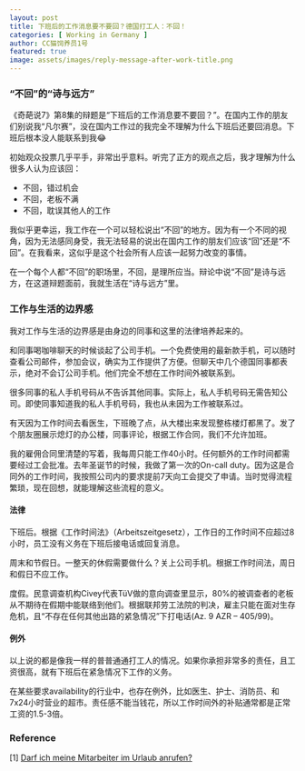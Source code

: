 ```yaml
---
layout: post
title: 下班后的工作消息要不要回？德国打工人：不回！
categories: [ Working in Germany ]
author: CC猫饲养员1号
featured: true
image: assets/images/reply-message-after-work-title.png
---
```


### “不回”的“诗与远方”

《奇葩说7》第8集的辩题是“下班后的工作消息要不要回？”。在国内工作的朋友们别说我“凡尔赛”，没在国内工作过的我完全不理解为什么下班后还要回消息。下班后根本没人能联系到我😂

初始观众投票几乎平手，非常出乎意料。听完了正方的观点之后，我才理解为什么很多人认为应该回：

- 不回，错过机会
- 不回，老板不满
- 不回，耽误其他人的工作

我似乎更幸运，我工作在一个可以轻松说出“不回”的地方。因为有一个不同的视角，因为无法感同身受，我无法轻易的说出在国内工作的朋友们应该“回”还是“不回”。在我看来，这似乎是这个社会所有人应该一起努力改变的事情。

在一个每个人都“不回”的职场里，不回，是理所应当。辩论中说“不回”是诗与远方，在这道辩题面前，我就生活在“诗与远方”里。

### 工作与生活的边界感

我对工作与生活的边界感是由身边的同事和这里的法律培养起来的。

和同事喝咖啡聊天的时候谈起了公司手机。一个免费使用的最新款手机，可以随时查看公司邮件，参加会议，确实为工作提供了方便。但聊天中几个德国同事都表示，绝对不会订公司手机。他们完全不想在工作时间外被联系到。

很多同事的私人手机号码从不告诉其他同事。实际上，私人手机号码无需告知公司。即使同事知道我的私人手机号码，我也从未因为工作被联系过。

有天因为工作时间去看医生，下班晚了点，从大楼出来发现整栋楼灯都黑了。发了个朋友圈展示熄灯的办公楼，同事评论，根据工作合同，我们不允许加班。

我的雇佣合同里清楚的写着，我每周只能工作40小时。任何额外的工作时间都需要经过工会批准。去年圣诞节的时候，我做了第一次的On-call duty。因为这是合同外的工作时间，我按照公司内的要求提前7天向工会提交了申请。当时觉得流程繁琐，现在回想，就能理解这些流程的意义。

#### 法律

下班后。根据《工作时间法》（Arbeitszeitgesetz），工作日的工作时间不应超过8小时，员工没有义务在下班后接电话或回复消息。

周末和节假日。一整天的休假需要做什么？关上公司手机。根据工作时间法，周日和假日不应工作。

度假。民意调查机构Civey代表TüV做的意向调查里显示，80%的被调查者的老板从不期待在假期中能联络到他们。根据联邦劳工法院的判决，雇主只能在面对生存危机，且“不存在任何其他出路的紧急情况”下打电话(Az. 9 AZR – 405/99)。

#### 例外

以上说的都是像我一样的普普通通打工人的情况。如果你承担非常多的责任，且工资很高，就有下班后在紧急情况下工作的义务。

在某些要求availability的行业中，也存在例外，比如医生、护士、消防员、和7x24小时营业的超市。责任感不能当钱花，所以工作时间外的补贴通常都是正常工资的1.5-3倍。

### Reference

[1] [Darf ich meine Mitarbeiter im Urlaub anrufen?](https://www.impulse.de/recht-steuern/rechtsratgeber/erreichbarkeit-urlaub-feierabend/3074874.html)